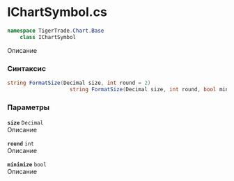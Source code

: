 
# IChartSymbol.cs
```csharp
namespace TigerTrade.Chart.Base  
    class IChartSymbol
```

Описание

### Синтаксис
```csharp
string FormatSize(Decimal size, int round = 2)
                    string FormatSize(Decimal size, int round, bool minimize)
```

### Параметры
**`size`** `Decimal`  
 Описание  
  
**`round`** `int`  
 Описание  
  
**`minimize`** `bool`  
 Описание  
  

                    
                    